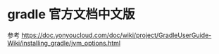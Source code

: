 # gradle 官方文档中文版
参考 https://doc.yonyoucloud.com/doc/wiki/project/GradleUserGuide-Wiki/installing_gradle/jvm_options.html
